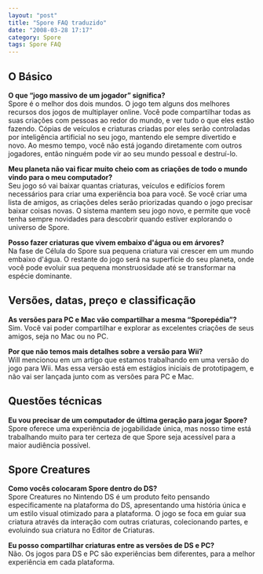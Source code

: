 ```yaml
---
layout: "post"
title: "Spore FAQ traduzido"
date: "2008-03-28 17:17"
category: Spore
tags: Spore FAQ
---
```


## O Básico

**O que “jogo massivo de um jogador” significa?**  
Spore é o melhor dos dois mundos. O jogo tem alguns dos melhores recursos dos jogos de multiplayer online. Você pode compartilhar todas as suas criações com pessoas ao redor do mundo, e ver tudo o que eles estão fazendo. Cópias de veículos e criaturas criadas por eles serão controladas por inteligência artificial no seu jogo, mantendo ele sempre divertido e novo. Ao mesmo tempo, você não está jogando diretamente com outros jogadores, então ninguém pode vir ao seu mundo pessoal e destruí-lo.

**Meu planeta não vai ficar muito cheio com as criações de todo o mundo vindo para o meu computador?**  
Seu jogo só vai baixar quantas criaturas, veículos e edifícios forem necessários para criar uma experiência boa para você. Se você criar uma lista de amigos, as criações deles serão priorizadas quando o jogo precisar baixar coisas novas. O sistema mantem seu jogo novo, e permite que você tenha sempre novidades para descobrir quando estiver explorando o universo de Spore.

**Posso fazer criaturas que vivem embaixo d'água ou em árvores?**  
Na fase de Célula do Spore sua pequena criatura vai crescer em um mundo embaixo d'água. O restante do jogo será na superfície do seu planeta, onde você pode evoluir sua pequena monstruosidade até se transformar na espécie dominante.

## Versões, datas, preço e classificação

**As versões para PC e Mac vão compartilhar a mesma “Sporepédia”?**  
Sim. Você vai poder compartilhar e explorar as excelentes criações de seus amigos, seja no Mac ou no PC.

**Por que não temos mais detalhes sobre a versão para Wii?**  
Will mencionou em um artigo que estamos trabalhando em uma versão do jogo para Wii. Mas essa versão está em estágios iniciais de prototipagem, e não vai ser lançada junto com as versões para PC e Mac.

## Questões técnicas

**Eu vou precisar de um computador de última geração para jogar Spore?**  
Spore oferece uma experiência de jogabilidade única, mas nosso time está trabalhando muito para ter certeza de que Spore seja acessível para a maior audiência possível.

## Spore Creatures

**Como vocês colocaram Spore dentro do DS?**  
Spore Creatures no Nintendo DS é um produto feito pensando especificamente na plataforma do DS, apresentando uma história única e um estilo visual otimizado para a plataforma. O jogo se foca em guiar sua criatura através da interação com outras criaturas, colecionando partes, e evoluindo sua criatura no Editor de Criaturas.

**Eu posso compartilhar criaturas entre as versões de DS e PC?**  
Não. Os jogos para DS e PC são experiências bem diferentes, para a melhor experiência em cada plataforma.
